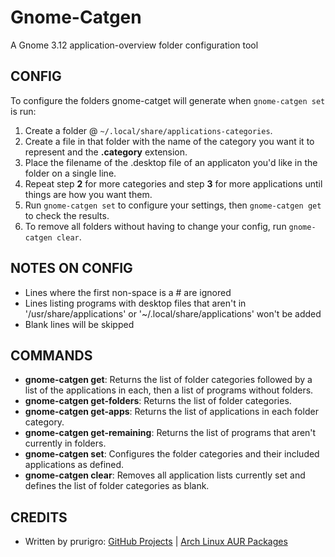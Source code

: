 # Gnome-Catgen #

A Gnome 3.12 application-overview folder configuration tool

## CONFIG ##

To configure the folders gnome-catget will generate when `gnome-catgen set` is run:

1. Create a folder @ `~/.local/share/applications-categories`.
2. Create a file in that folder with the name of the category you want it to represent and the **.category** extension.
3. Place the filename of the .desktop file of an applicaton you'd like in the folder on a single line.
4. Repeat step **2** for more categories and step **3** for more applications until things are how you want them.
5. Run `gnome-catgen set` to configure your settings, then `gnome-catgen get` to check the results.
6. To remove all folders without having to change your config, run `gnome-catgen clear`.

## NOTES ON CONFIG ##

* Lines where the first non-space is a # are ignored
* Lines listing programs with desktop files that aren't in '/usr/share/applications' or '~/.local/share/applications' won't be added
* Blank lines will be skipped

## COMMANDS ##

* **gnome-catgen get**: Returns the list of folder categories followed by a list of the applications in each, then a list of programs without folders.
* **gnome-catgen get-folders**: Returns the list of  folder categories.
* **gnome-catgen get-apps**: Returns the list of applications in each folder category.
* **gnome-catgen get-remaining**: Returns the list of programs that aren't currently in folders.
* **gnome-catgen set**: Configures the folder categories and their included applications as defined.
* **gnome-catgen clear**: Removes all application lists currently set and defines the list of folder categories as blank.

## CREDITS ##

* Written by prurigro: [GitHub Projects](https://github.com/prurigro) | [Arch Linux AUR Packages](https://aur.archlinux.org/packages/?SeB=m&K=prurigro)
